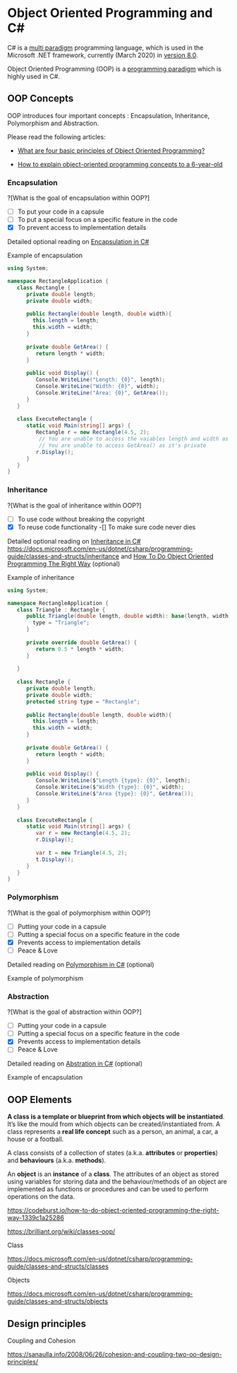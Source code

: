# Object Oriented Programming and C#

C# is a [multi paradigm](https://en.wikipedia.org/wiki/Comparison_of_multi-paradigm_programming_languages) programming language, which is used in the Microsoft .NET framework, currently (March 2020) in [version 8.0](https://docs.microsoft.com/da-dk/dotnet/csharp/language-reference/proposals/csharp-8.0/nullable-reference-types).

Object Oriented Programming (OOP) is a [programming paradigm](https://en.wikipedia.org/wiki/Programming_paradigm) which is highly used in C#.

## OOP Concepts

OOP introduces four important concepts : Encapsulation, Inheritance, Polymorphism and Abstraction.

Please read the following articles:

- [What are four basic principles of Object Oriented Programming?](https://medium.com/@cancerian0684/what-are-four-basic-principles-of-object-oriented-programming-645af8b43727)

- [How to explain object-oriented programming concepts to a 6-year-old](https://www.freecodecamp.org/news/object-oriented-programming-concepts-21bb035f7260/)

### Encapsulation

?[What is the goal of encapsulation within OOP?]
-[ ] To put your code in a capsule
-[ ] To put a special focus on a specific feature in the code
-[x] To prevent access to implementation details

Detailed optional reading on [Encapsulation in C#](https://www.tutorialspoint.com/csharp/csharp_encapsulation.htm)

Example of encapsulation

```C# runnable
using System;

namespace RectangleApplication {
   class Rectangle {
      private double length;
      private double width;
      
      public Rectangle(double length, double width){
      	this.length = length;
        this.width = width;
      }
       
      private double GetArea() {
         return length * width;
      }
       
      public void Display() {
         Console.WriteLine("Length: {0}", length);
         Console.WriteLine("Width: {0}", width);
         Console.WriteLine("Area: {0}", GetArea());
      }
   }
   
   class ExecuteRectangle {
      static void Main(string[] args) {
         Rectangle r = new Rectangle(4.5, 2);
          // You are unable to access the vaiables length and width as they are private
          // You are unable to access GetArea() as it's private
         r.Display();
      }
   }
}


```

### Inheritance

?[What is the goal of inheritance within OOP?]
-[ ] To use code without breaking the copyright
-[x] To reuse code functionality 
-[] To make sure code never dies

Detailed optional reading on [Inheritance in C#](https://www.tutorialspoint.com/csharp/csharp_inheritance.htm) https://docs.microsoft.com/en-us/dotnet/csharp/programming-guide/classes-and-structs/inheritance and [How To Do Object Oriented Programming The Right Way](https://codeburst.io/how-to-do-object-oriented-programming-the-right-way-1339c1a25286) (optional)



Example of inheritance 
```C# runnable
using System;

namespace RectangleApplication {
   class Triangle : Rectangle {     
      public Triangle(double length, double width): base(length, width){
      	type = "Triangle";
      }
       
      private override double GetArea() {
         return 0.5 * length * width;
      }
       
   }
   
   class Rectangle {
      private double length;
      private double width;
      protected string type = "Rectangle";
      
      public Rectangle(double length, double width){
      	this.length = length;
        this.width = width;
      }
       
      private double GetArea() {
         return length * width;
      }
       
      public void Display() {
         Console.WriteLine($"Length {type}: {0}", length);
         Console.WriteLine($"Width {type}: {0}", width);
         Console.WriteLine($"Area {type}: {0}", GetArea());
      }
   }
   
   class ExecuteRectangle {
      static void Main(string[] args) {
         var r = new Rectangle(4.5, 2);
         r.Display();
         
         var t = new Triangle(4.5, 2);
         t.Display();
      }
   }
}


```

### Polymorphism

?[What is the goal of polymorphism within OOP?]
-[ ] Putting your code in a capsule
-[ ] Putting a special focus on a specific feature in the code
-[x] Prevents access to implementation details
-[ ] Peace & Love

Detailed reading on [Polymorphism in C#](https://docs.microsoft.com/en-us/dotnet/csharp/programming-guide/classes-and-structs/polymorphism) (optional)

Example of polymorphism 

### Abstraction

?[What is the goal of abstraction within OOP?]
-[ ] Putting your code in a capsule
-[ ] Putting a special focus on a specific feature in the code
-[x] Prevents access to implementation details
-[ ] Peace & Love

Detailed reading on [Abstration in C#](https://www.geeksforgeeks.org/c-sharp-abstraction/) (optional)

Example of encapsulation

## OOP Elements

**A class is a template or blueprint from which objects will be instantiated**. It’s like the mould from which objects can be created/instantiated from. A class represents a **real life concept** such as a person, an animal, a car, a house or a football.



A class consists of a collection of states (a.k.a. **attributes** or **properties**) and **behaviours** (a.k.a. **methods**). 

An **object** is an **instance** of a **class**. The attributes of an object as stored using variables for storing data  and the behaviour/methods of an object are implemented as functions or  procedures and can be used to perform operations on the data.

https://codeburst.io/how-to-do-object-oriented-programming-the-right-way-1339c1a25286

https://brilliant.org/wiki/classes-oop/

Class

https://docs.microsoft.com/en-us/dotnet/csharp/programming-guide/classes-and-structs/classes

Objects

https://docs.microsoft.com/en-us/dotnet/csharp/programming-guide/classes-and-structs/objects

## Design principles

Coupling and Cohesion

https://sanaulla.info/2008/06/26/cohesion-and-coupling-two-oo-design-principles/

## 

## 